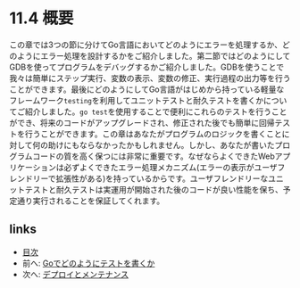 # 11.4 概要
この章では3つの節に分けてGo言語においてどのようにエラーを処理するか、どのようにエラー処理を設計するかをご紹介しました。第二節ではどのようにしてGDBを使ってプログラムをデバッグするかご紹介しました。GDBを使うことで我々は簡単にステップ実行、変数の表示、変数の修正、実行過程の出力等を行うことができます。最後にどのようにしてGo言語がはじめから持っている軽量なフレームワーク`testing`を利用してユニットテストと耐久テストを書くかについてご紹介しました。`go test`を使用することで便利にこれらのテストを行うことができ、将来のコードがアップグレードされ、修正された後でも簡単に回帰テストを行うことができます。この章はあなたがプログラムのロジックを書くことに対して何の助けにもならなかったかもしれません。しかし、あなたが書いたプログラムコードの質を高く保つには非常に重要です。なぜならよくできたWebアプリケーションは必ずよくできたエラー処理メカニズム(エラーの表示がユーザフレンドリーで拡張性がある)を持っているからです。ユーザフレンドリーなユニットテストと耐久テストは実運用が開始された後のコードが良い性能を保ち、予定通り実行されることを保証してくれます。

## links
   * [目次](<preface.md>)
   * 前へ: [Goでどのようにテストを書くか](<11.3.md>)
   * 次へ: [デプロイとメンテナンス](<12.0.md>)
